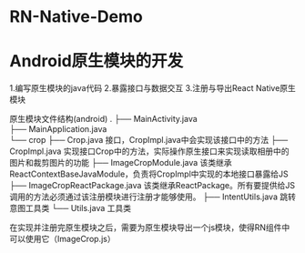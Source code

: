 # RN-Native-Demo

# Android原生模块的开发
1.编写原生模块的java代码
2.暴露接口与数据交互
3.注册与导出React Native原生模块

原生模块文件结构(android)
.
├── MainActivity.java 					
├── MainApplication.java 				
└── crop
    ├── Crop.java 						接口，CropImpl.java中会实现该接口中的方法
    ├── CropImpl.java 					实现接口Crop中的方法，实际操作原生接口来实现读取相册中的图片和裁剪图片的功能
    ├── ImageCropModule.java 			该类继承ReactContextBaseJavaModule，负责将CropImpl中实现的本地接口暴露给JS
    ├── ImageCropReactPackage.java 		该类继承ReactPackage。所有要提供给JS调用的方法必须通过该注册模块进行注册才能够使用。
    ├── IntentUtils.java 				跳转意图工具类
    └── Utils.java 						工具类

在实现并注册完原生模块之后，需要为原生模块导出一个js模块，使得RN组件中可以使用它（ImageCrop.js）